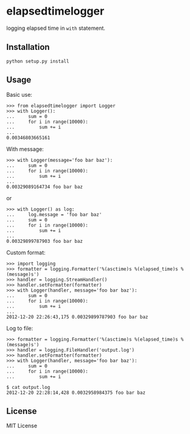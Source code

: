 # elapsedtimelogger

logging elapsed time in `with` statement.


## Installation

    python setup.py install


## Usage

Basic use:

    >>> from elapsedtimelogger import Logger
    >>> with Logger():
    ...     sum = 0
    ...     for i in range(10000):
    ...         sum += i
    ... 
    0.00346803665161 

With message:

    >>> with Logger(message='foo bar baz'):
    ...     sum = 0
    ...     for i in range(10000):
    ...         sum += i
    ... 
    0.00329089164734 foo bar baz

or

    >>> with Logger() as log:
    ...     log.message = 'foo bar baz'
    ...     sum = 0
    ...     for i in range(10000):
    ...         sum += i
    ... 
    0.00329899787903 foo bar baz

Custom format:

    >>> import logging
    >>> formatter = logging.Formatter('%(asctime)s %(elapsed_time)s %(message)s')
    >>> handler = logging.StreamHandler()
    >>> handler.setFormatter(formatter)
    >>> with Logger(handler, message='foo bar baz'):
    ...     sum = 0
    ...     for i in range(10000):
    ...         sum += i
    ... 
    2012-12-20 22:26:43,175 0.00329899787903 foo bar baz

Log to file:

    >>> formatter = logging.Formatter('%(asctime)s %(elapsed_time)s %(message)s')
    >>> handler = logging.FileHandler('output.log')
    >>> handler.setFormatter(formatter)
    >>> with Logger(handler, message='foo bar baz'):
    ...     sum = 0
    ...     for i in range(10000):
    ...         sum += i
    
    $ cat output.log
    2012-12-20 22:28:14,428 0.0032958984375 foo bar baz


## License

MIT License

